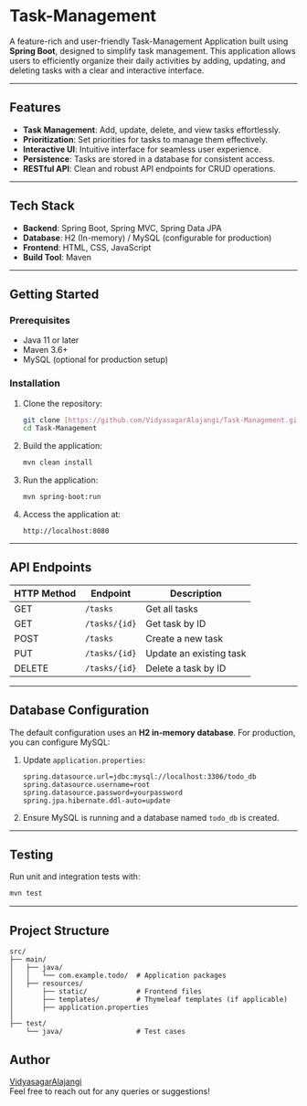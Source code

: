 # Task-Management

A feature-rich and user-friendly Task-Management Application built using **Spring Boot**, designed to simplify task management. This application allows users to efficiently organize their daily activities by adding, updating, and deleting tasks with a clear and interactive interface.

---

## Features

- **Task Management**: Add, update, delete, and view tasks effortlessly.
- **Prioritization**: Set priorities for tasks to manage them effectively.
- **Interactive UI**: Intuitive interface for seamless user experience.
- **Persistence**: Tasks are stored in a database for consistent access.
- **RESTful API**: Clean and robust API endpoints for CRUD operations.

---

## Tech Stack

- **Backend**: Spring Boot, Spring MVC, Spring Data JPA
- **Database**: H2 (In-memory) / MySQL (configurable for production)
- **Frontend**: HTML, CSS, JavaScript
- **Build Tool**: Maven

---

## Getting Started

### Prerequisites

- Java 11 or later
- Maven 3.6+
- MySQL (optional for production setup)

### Installation

1. Clone the repository:
   ```bash
   git clone [https://github.com/VidyasagarAlajangi/Task-Management.git]
   cd Task-Management
   ```

2. Build the application:
   ```bash
   mvn clean install
   ```

3. Run the application:
   ```bash
   mvn spring-boot:run
   ```

4. Access the application at:
   ```
   http://localhost:8080
   ```

---

## API Endpoints

| HTTP Method | Endpoint           | Description               |
|-------------|--------------------|---------------------------|
| GET         | `/tasks`           | Get all tasks             |
| GET         | `/tasks/{id}`      | Get task by ID            |
| POST        | `/tasks`           | Create a new task         |
| PUT         | `/tasks/{id}`      | Update an existing task   |
| DELETE      | `/tasks/{id}`      | Delete a task by ID       |

---

## Database Configuration

The default configuration uses an **H2 in-memory database**. For production, you can configure MySQL:

1. Update `application.properties`:
   ```properties
   spring.datasource.url=jdbc:mysql://localhost:3306/todo_db
   spring.datasource.username=root
   spring.datasource.password=yourpassword
   spring.jpa.hibernate.ddl-auto=update
   ```

2. Ensure MySQL is running and a database named `todo_db` is created.

---

## Testing

Run unit and integration tests with:
```bash
mvn test
```

---

## Project Structure

```
src/
├── main/
│   ├── java/
│   │   └── com.example.todo/  # Application packages
│   ├── resources/
│       ├── static/            # Frontend files
│       ├── templates/         # Thymeleaf templates (if applicable)
│       ├── application.properties
│
├── test/
    └── java/                  # Test cases
```

## Author

[VidyasagarAlajangi](https://github.com/VidyasagarAlajangi)  
Feel free to reach out for any queries or suggestions!
